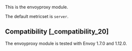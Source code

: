This is the envoyproxy module.

The default metricset is `server`.


## Compatibility [_compatibility_20]

The envoyproxy module is tested with Envoy 1.7.0 and 1.12.0.
